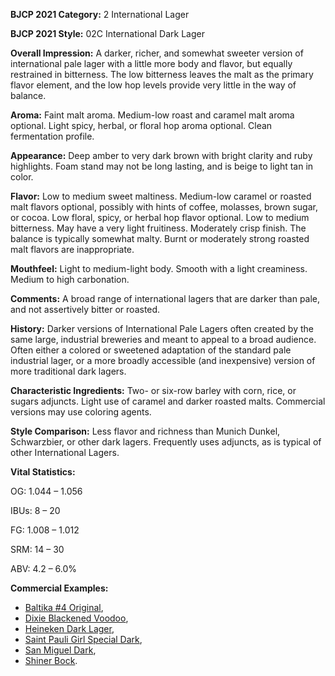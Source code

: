 <b>BJCP 2021 Category:</b> 2 International Lager

<b>BJCP 2021 Style:</b> 02C International Dark Lager

<b>Overall Impression:</b> A darker, richer, and somewhat
sweeter version of international pale lager with a little more
body and flavor, but equally restrained in bitterness. The low
bitterness leaves the malt as the primary flavor element, and
the low hop levels provide very little in the way of balance.

<b>Aroma:</b> Faint malt aroma. Medium-low roast and caramel
malt aroma optional. Light spicy, herbal, or floral hop aroma
optional. Clean fermentation profile.

<b>Appearance:</b> Deep amber to very dark brown with bright
clarity and ruby highlights. Foam stand may not be long
lasting, and is beige to light tan in color.

<b>Flavor:</b> Low to medium sweet maltiness. Medium-low
caramel or roasted malt flavors optional, possibly with hints of
coffee, molasses, brown sugar, or cocoa. Low floral, spicy, or
herbal hop flavor optional. Low to medium bitterness. May
have a very light fruitiness. Moderately crisp finish. The
balance is typically somewhat malty. Burnt or moderately
strong roasted malt flavors are inappropriate.

<b>Mouthfeel:</b> Light to medium-light body. Smooth with a light
creaminess. Medium to high carbonation.

<b>Comments:</b> A broad range of international lagers that are
darker than pale, and not assertively bitter or roasted.

<b>History:</b> Darker versions of International Pale Lagers often
created by the same large, industrial breweries and meant to
appeal to a broad audience. Often either a colored or sweetened
adaptation of the standard pale industrial lager, or a more
broadly accessible (and inexpensive) version of more
traditional dark lagers.

<b>Characteristic Ingredients:</b> Two- or six-row barley with
corn, rice, or sugars adjuncts. Light use of caramel and darker
roasted malts. Commercial versions may use coloring agents.

<b>Style Comparison:</b> Less flavor and richness than Munich
Dunkel, Schwarzbier, or other dark lagers. Frequently uses
adjuncts, as is typical of other International Lagers.

<b>Vital Statistics:</b>

OG: 1.044 – 1.056

IBUs: 8 – 20

FG: 1.008 – 1.012

SRM: 14 – 30

ABV: 4.2 – 6.0%

<b>Commercial Examples:</b>
- [Baltika #4 Original](https://untappd.com/b/baltika-breweries-baltika-baltika-4-original-baltika-4-originalnoe/19510),
- [Dixie Blackened Voodoo](https://untappd.com/b/faubourg-brewing-co-blackened-voodoo/5648),
- [Heineken Dark Lager](https://untappd.com/b/heineken-heineken-dark/660),
- [Saint Pauli Girl Special Dark](https://untappd.com/b/anheuser-busch-st-pauli-girl-special-dark/1544),
- [San Miguel Dark](https://untappd.com/b/grupo-mahou-san-miguel-san-miguel-dark-lager/4438162),
- [Shiner Bock](https://untappd.com/b/spoetzl-brewery-shiner-bock/4488).
